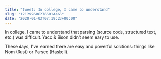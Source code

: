 ```yaml
---
title: "tweet: In college, I came to understand"
slug: "1212996862766014465"
date: "2020-01-03T07:19:23+00:00"
---
```

In college, I came to understand that parsing (source code, structured text, etc.) was difficult. Yacc &amp; Bison didn't seem easy to use.

These days, I've learned there are easy and powerful solutions: things like Nom (Rust) or Parsec (Haskell).